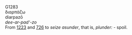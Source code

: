 <body>
  <p>G1283<br>  διαρπάζω  <br> diarpazō  <br><i>dee-ar-pad‘-zo </i><br>From <a href="g1223.htm">1223</a> and <a href="g0726.htm">726</a>  to <i>seize</i> <i>asunder</i>, that is, <i>plunder:</i> - spoil.<br></p>
 </body>